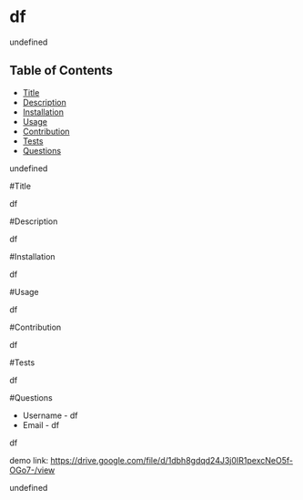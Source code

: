 # df

undefined 
  

  ## Table of Contents
  - [Title](#title)
  - [Description](#description)
  - [Installation](#installation)
  - [Usage](#usage)
  - [Contribution](#contribution)
  - [Tests](#tests)
  - [Questions](#questions)

  undefined

  #Title 

  df

  #Description 

  df

  #Installation 

  df

  #Usage 

  df

  #Contribution 

  df

  #Tests 

  df

  #Questions 

  - Username - df
  - Email - df
  
  df

  demo link: https://drive.google.com/file/d/1dbh8gdqd24J3j0IR1pexcNeO5f-OGo7-/view

  
  undefined


